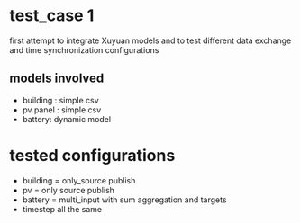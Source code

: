 # test_case 1
first attempt to integrate Xuyuan models and to test different data exchange and time synchronization configurations

## models involved
- building : simple csv
- pv panel : simple csv
- battery: dynamic model


# tested configurations
- building = only_source publish
- pv = only source publish
- battery = multi_input with sum aggregation and targets
- timestep all the same
